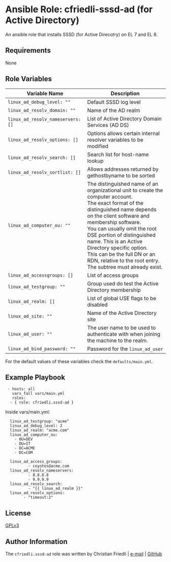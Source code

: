 # Ansible Role: cfriedli-sssd-ad (for Active Directory)

An ansible role that installs SSSD (for Active Direcotry) on EL 7 and EL 8.

Requirements
--------------
None

Role Variables
--------------

| Variable Name                            | Description                                                                                                           |
| ---------------------------------------- | ----------------------------------------------------------------------------------------------------------------------|
| `linux_ad_debug_level: ""`               | Default SSSD log level                                                                                                |
| `linux_ad_resolv_domain: ""`             | Name of the AD realm                                                                                                  |
| `linux_ad_resolv_nameservers: []`        | List of Active Directory Domain Services (AD DS)                                                                      |
| `linux_ad_resolv_options: []`            | Options allows certain internal resolver variables to be modified                                                     |
| `linux_ad_resolv_search: []`             | Search list for host-name lookup                                                                                      |
| `linux_ad_resolv_sortlist: []`           | Allows addresses returned by gethostbyname to be sorted                                                               |
| `linux_ad_computer_ou: ""`               | The distinguished name of an organizational unit to create the computer account. <br> The exact format of the distinguished name depends on the client software and membership software. <br> You can usually omit the root DSE portion of distinguished name. This is an Active Directory specific option. <br> This can be the full DN or an RDN, relative to the root entry. The subtree must already exist.                        |
| `linux_ad_accessgroups: []`              | List of access groups                                                                                                 |
| `linux_ad_testgroup: ""`                 | Group used do test the Active Directory membership                                                                    |
| `linux_ad_realm: []`                     | List of global USE flags to be disabled                                                                               |
| `linux_ad_site: ""`                      | Name of the Active Directory site                                                                                     |
| `linux_ad_user: ""`                      | The user name to be used to authenticate with when joining the machine to the realm.                                  |
| `linux_ad_bind_password: ""`             | Password for the `linux_ad_user`                                                                                      |

For the default values of these variables check the `defaults/main.yml`.

Example Playbook
----------------

     - hosts: all
       vars_fall vars/main.yml
       roles:
      - { role: cfriedli.sssd-ad }
  
Inside vars/main.yml:

      linux_ad_testgroup: "acme"
      linux_ad_debug_level: 2
      linux_ad_realm: "acme.com"
      linux_ad_computer_ou:
        - OU=DEV
        - OU=IT
        - DC=ACME
        - DC=COM
      
      linux_ad_access_groups:
              - coyotes@acme.com
      linux_ad_resolv_nameservers:
              - 8.8.8.8
              - 9.9.9.9
      linux_ad_resolv_search:
              - "{{ linux_ad_realm }}"
      linux_ad_resolv_options:
            - "timeout:2"

License
-------

[GPLv3](https://tldrlegal.com/license/gnu-general-public-license-v3-%28gpl-3%29)


Author Information
------------------

The `cfriedli.sssd-ad` role was written by Christian Friedli | [e-mail](mailto:christian.friedli@id.unibe.ch) | [GitHub](https://github.com/cfriedli)


